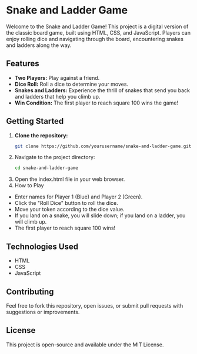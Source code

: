 # Snake and Ladder Game

Welcome to the Snake and Ladder Game! This project is a digital version of the classic board game, built using HTML, CSS, and JavaScript. Players can enjoy rolling dice and navigating through the board, encountering snakes and ladders along the way.

## Features

- **Two Players:** Play against a friend.
- **Dice Roll:** Roll a dice to determine your moves.
- **Snakes and Ladders:** Experience the thrill of snakes that send you back and ladders that help you climb up.
- **Win Condition:** The first player to reach square 100 wins the game!

## Getting Started

1. **Clone the repository:**
   ```bash
   git clone https://github.com/yourusername/snake-and-ladder-game.git
2. Navigate to the project directory:
   ```bash
   cd snake-and-ladder-game
3. Open the index.html file in your web browser.
4. How to Play
- Enter names for Player 1 (Blue) and Player 2 (Green).
- Click the "Roll Dice" button to roll the dice.
- Move your token according to the dice value.
- If you land on a snake, you will slide down; if you land on a ladder, you will climb up.
- The first player to reach square 100 wins!
## Technologies Used
- HTML
- CSS
- JavaScript
## Contributing
   Feel free to fork this repository, open issues, or submit pull requests with suggestions or improvements.
## License
  This project is open-source and available under the MIT License.
